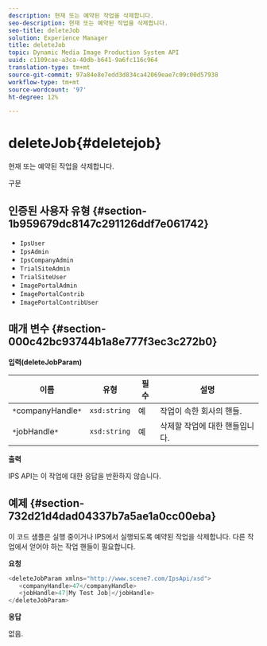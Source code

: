 ```yaml
---
description: 현재 또는 예약된 작업을 삭제합니다.
seo-description: 현재 또는 예약된 작업을 삭제합니다.
seo-title: deleteJob
solution: Experience Manager
title: deleteJob
topic: Dynamic Media Image Production System API
uuid: c1109cae-a3ca-40db-b641-9a6fc116c964
translation-type: tm+mt
source-git-commit: 97a84e8e7edd3d834ca42069eae7c09c00d57938
workflow-type: tm+mt
source-wordcount: '97'
ht-degree: 12%

---
```



# deleteJob{#deletejob}

현재 또는 예약된 작업을 삭제합니다.

구문

## 인증된 사용자 유형 {#section-1b959679dc8147c291126ddf7e061742}

* `IpsUser`
* `IpsAdmin`
* `IpsCompanyAdmin`
* `TrialSiteAdmin`
* `TrialSiteUser`
* `ImagePortalAdmin`
* `ImagePortalContrib`
* `ImagePortalContribUser`

## 매개 변수 {#section-000c42bc93744b1a8e777f3ec3c272b0}

**입력(deleteJobParam)**

| 이름 | 유형 | 필수 | 설명 |
|---|---|---|---|
| `*`companyHandle`*` | `xsd:string` | 예 | 작업이 속한 회사의 핸들. |
| `*`jobHandle`*` | `xsd:string` | 예 | 삭제할 작업에 대한 핸들입니다. |

**출력**

IPS API는 이 작업에 대한 응답을 반환하지 않습니다.

## 예제 {#section-732d21d4dad04337b7a5ae1a0cc00eba}

이 코드 샘플은 실행 중이거나 IPS에서 실행되도록 예약된 작업을 삭제합니다. 다른 작업에서 얻어야 하는 작업 핸들이 필요합니다.

**요청**

```java
<deleteJobParam xmlns="http://www.scene7.com/IpsApi/xsd">
   <companyHandle>47</companyHandle>
   <jobHandle>47|My Test Job|</jobHandle>
</deleteJobParam>
```

**응답**

없음.
